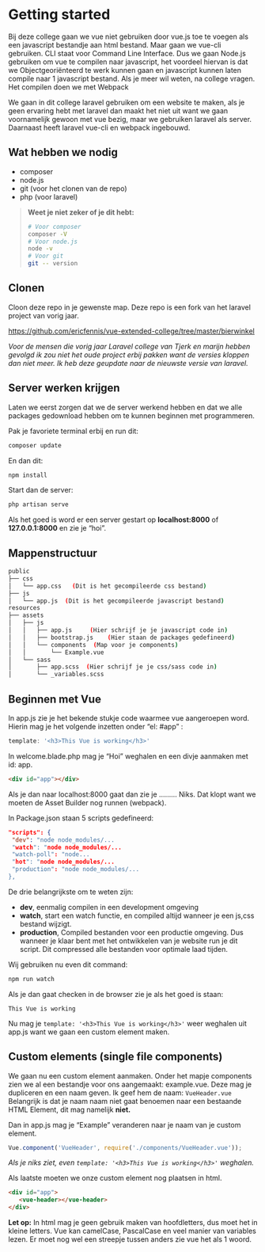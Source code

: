 # Getting started
Bij deze college gaan we vue niet gebruiken door vue.js toe te voegen als een javascript bestandje aan html bestand. Maar gaan we vue-cli gebruiken. CLI staat voor Command Line Interface. Dus we gaan Node.js gebruiken om vue te compilen naar javascript, het voordeel hiervan is dat we Objectgeoriënteerd te werk kunnen gaan en javascript kunnen laten compile naar 1 javascript bestand. Als je meer wil weten, na college vragen.
Het compilen doen we met Webpack

We gaan in dit college laravel gebruiken om een website te maken, als je geen ervaring hebt met laravel dan maakt het niet uit want we gaan voornamelijk gewoon met vue bezig, maar we gebruiken laravel als server. Daarnaast heeft laravel vue-cli en webpack ingebouwd.

## Wat hebben we nodig
- composer
- node.js
- git (voor het clonen van de repo)
- php (voor laravel)

> **Weet je niet zeker of je dit hebt:**
> ``` bash
> # Voor composer
> composer -V
> # Voor node.js
> node -v
> # Voor git
> git -- version
> ```

## Clonen
Cloon deze repo in je gewenste map. Deze repo is een fork van het laravel project van vorig jaar.

https://github.com/ericfennis/vue-extended-college/tree/master/bierwinkel

*Voor de mensen die vorig jaar Laravel college van Tjerk en marijn hebben gevolgd ik zou niet het oude project erbij pakken want de versies kloppen dan niet meer. Ik heb deze geupdate naar de nieuwste versie van laravel.*

## Server werken krijgen
Laten we eerst zorgen dat we de server werkend hebben en dat we alle packages gedownload hebben om te kunnen beginnen met programmeren.

Pak je favoriete terminal erbij en run dit:
``` bash
composer update
```
En dan dit:
``` bash
npm install
```

Start dan de server:
``` bash
php artisan serve
```
Als het goed is word er een server gestart op **localhost:8000** of **127.0.0.1:8000** en zie je “hoi”.

## Mappenstructuur
``` bash
public 
├── css
│   └── app.css   (Dit is het gecompileerde css bestand)
├── js
│   └── app.js  (Dit is het gecompileerde javascript bestand)
resources
├── assets
│   ├── js
│   │   ├── app.js     (Hier schrijf je je javascript code in)
│   │   ├── bootstrap.js    (Hier staan de packages gedefineerd)
│   │   └── components  (Map voor je components)
│   │       └── Example.vue
│   └── sass
│       ├── app.scss  (Hier schrijf je je css/sass code in)
│       └── _variables.scss

```
## Beginnen met Vue
In app.js zie je het bekende stukje code waarmee vue aangeroepen word. Hierin mag je het volgende inzetten onder “el: #app” :
``` js
template: '<h3>This Vue is working</h3>'
```
In welcome.blade.php mag je “Hoi” weghalen en een divje aanmaken met id: app.
``` html
<div id="app"></div>
```
Als je dan naar localhost:8000 gaat dan zie je ……… Niks.
Dat klopt want we moeten de Asset Builder nog runnen (webpack).

In Package.json staan 5 scripts gedefineerd:
``` json
"scripts": {
 "dev": "node node_modules/...
 "watch": "node node_modules/...
 "watch-poll": "node...
 "hot": "node node_modules/...
 "production": "node node_modules/...
},
```
De drie belangrijkste om te weten zijn:
- **dev**,  eenmalig compilen in een development omgeving
- **watch**, start een watch functie, en compiled altijd wanneer je een js,css bestand wijzigt.
- **production**, Compiled bestanden voor een productie omgeving. Dus wanneer je klaar bent met het ontwikkelen van je website run je dit script. Dit compressed alle bestanden voor optimale laad tijden.

Wij gebruiken nu even dit command:
``` bash
npm run watch
```
Als je dan gaat checken in de browser zie je als het goed is staan:
``` 
This Vue is working
```
Nu mag je  `template: '<h3>This Vue is working</h3>'` weer weghalen uit app.js want we gaan een custom element maken.

## Custom elements (single file components)
We gaan nu een custom element aanmaken. Onder het mapje components zien we al een bestandje voor ons aangemaakt: example.vue. Deze mag je dupliceren en een naam geven.
Ik geef hem de naam: `VueHeader.vue`
Belangrijk is dat je naam naam niet gaat benoemen naar een bestaande HTML Element, dit mag namelijk **niet.**

Dan in app.js mag je “Example” veranderen naar je naam van je custom element.
``` js
Vue.component('VueHeader', require('./components/VueHeader.vue'));
```
*Als je niks ziet, even `template: '<h3>This Vue is working</h3>'` weghalen.* 

Als laatste moeten we onze custom element nog plaatsen in html.
``` html
<div id="app">
   <vue-header></vue-header>
</div>
```
**Let op:** In html mag je geen gebruik maken van hoofdletters, dus moet het in kleine letters. Vue kan camelCase, PascalCase en veel manier van variables lezen. Er moet nog wel een streepje tussen anders zie vue het als 1 woord.
